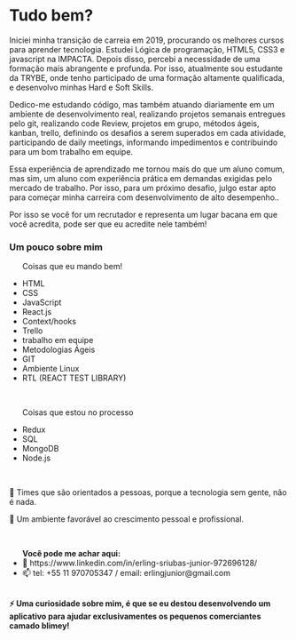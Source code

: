 <h1>Tudo bem?</h1>

<p>Iniciei minha transição de carreia em 2019, procurando os melhores cursos para aprender tecnologia. Estudei Lógica de programação, HTML5, CSS3 e javascript na IMPACTA. Depois disso, percebi a necessidade de uma formação mais abrangente e profunda. Por isso, atualmente sou estudante da TRYBE, onde tenho participado de uma formação altamente qualificada, e desenvolvo minhas Hard e Soft Skills.

Dedico-me estudando código, mas também atuando diariamente em um ambiente de desenvolvimento real, realizando projetos semanais entregues pelo git, realizando code Review, projetos em grupo, métodos ágeis, kanban, trello, definindo os desafios a serem superados em cada atividade, participando de daily meetings, informando impedimentos e contribuindo para um bom trabalho em equipe.

Essa experiência de aprendizado me tornou mais do que um aluno comum, mas sim, um aluno com experiência prática em demandas exigidas pelo mercado de trabalho. Por isso,  para um próximo desafio, julgo estar apto para começar minha carreira com desenvolvimento de alto desempenho..</P>

<p>Por isso se você for um recrutador e representa um lugar bacana em que você acredita, pode ser que eu acredite nele também!</p>

<h3>Um pouco sobre mim</h3>

<ul>
  <p>Coisas que eu mando bem!</p>
  <li>HTML</li>
  <li>CSS</li>
  <li>JavaScript</li>
  <li>React.js</li>
  <li>Context/hooks</li>
  <li>Trello</li>
  <li>trabalho em equipe</li>
  <li>Metodologias Ágeis</li>
  <li>GIT</li>
  <li>Ambiente Linux</li>
  <li>RTL (REACT TEST LIBRARY)</li>
  </ul></br>
  <ul>
  <p>Coisas que estou no processo</p>
  <li>Redux</li>
  <li>SQL</li>
  <li>MongoDB</li>
  <li>Node.js</li>
  </ul></br>

<p>👯 Times que são orientados a pessoas, porque a tecnologia sem gente, não é nada.</p>
<p>🤔 Um ambiente favorável ao crescimento pessoal e profissional.</p></br>
<ul> 
  <strong>Você pode me achar aqui:</strong>
  <li>💬 https://www.linkedin.com/in/erling-sriubas-junior-972696128/</li>
  <li>📫 tel: +55 11 970705347 / email: erlingjunior@gmail.com</li>
  </ul></br>
<strong>⚡ Uma curiosidade sobre mim, é que se eu destou desenvolvendo um aplicativo para ajudar exclusivamentes os pequenos comerciantes
camado blimey!</strong>

